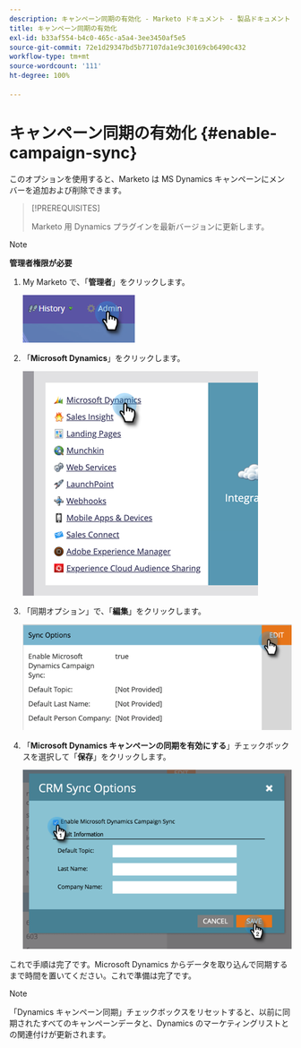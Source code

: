 ```yaml
---
description: キャンペーン同期の有効化 - Marketo ドキュメント - 製品ドキュメント
title: キャンペーン同期の有効化
exl-id: b33af554-b4c0-465c-a5a4-3ee3450af5e5
source-git-commit: 72e1d29347bd5b77107da1e9c30169cb6490c432
workflow-type: tm+mt
source-wordcount: '111'
ht-degree: 100%

---
```


# キャンペーン同期の有効化 {#enable-campaign-sync}

このオプションを使用すると、Marketo は MS Dynamics キャンペーンにメンバーを追加および削除できます。

>[!PREREQUISITES]
>
>Marketo 用 Dynamics プラグインを最新バージョンに更新します。

>[!NOTE]
>
>**管理者権限が必要**

1. My Marketo で、「**管理者**」をクリックします。

   ![](assets/enable-campaign-sync-1.png)

1. 「**Microsoft Dynamics**」をクリックします。

   ![](assets/enable-campaign-sync-2.png)

1. 「同期オプション」で、「**編集**」をクリックします。

   ![](assets/enable-campaign-sync-3.png)

1. 「**Microsoft Dynamics キャンペーンの同期を有効にする**」チェックボックスを選択して「**保存**」をクリックします。

   ![](assets/enable-campaign-sync-4.png)

これで手順は完了です。Microsoft Dynamics からデータを取り込んで同期するまで時間を置いてください。これで準備は完了です。

>[!NOTE]
>
>「Dynamics キャンペーン同期」チェックボックスをリセットすると、以前に同期されたすべてのキャンペーンデータと、Dynamics のマーケティングリストとの関連付けが更新されます。

